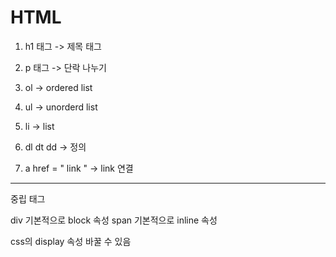 # HTML

1. h1 태그
-> 제목 태그

2. p 태그
-> 단락 나누기

3. ol
-> ordered list

4. ul
-> unorderd list

5. li
-> list

6. dl dt dd
-> 정의

7. a href = " link "
-> link 연결

---

중립 태그

div 기본적으로 block 속성
span 기본적으로 inline 속성

css의 display 속성 바꿀 수 있음
